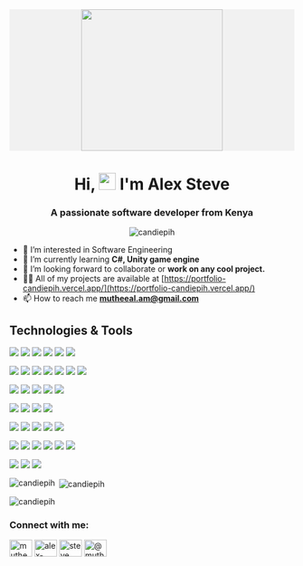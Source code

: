 <div align="center" style="background-color:rgba(0, 0, 0, 0.0470588);"><img src="https://media.giphy.com/media/5eLDrEaRGHegx2FeF2/giphy.gif" width="250px"></div>
<h1 align="center">Hi, <img src="https://raw.githubusercontent.com/MartinHeinz/MartinHeinz/master/wave.gif" width="30px"> I'm Alex Steve</h1>
<h3 align="center">A passionate software developer from Kenya</h3>

<p align="center"> <img src="https://komarev.com/ghpvc/?username=candiepih&label=Profile%20views&color=0e75b6&style=flat" alt="candiepih" /> </p>

- 👀 I’m interested in Software Engineering
- 🌱 I’m currently learning **C#, Unity game engine**
- 👯 I’m looking forward to collaborate or **work on any cool project.**
- 👨‍💻 All of my projects are available at [https://portfolio-candiepih.vercel.app/](https://portfolio-candiepih.vercel.app/)
- 📫 How to reach me **mutheeal.am@gmail.com**

## Technologies & Tools

![](https://img.shields.io/badge/Code-C-informational?style=flat&logo=c&logoColor=white&color=2bbc8a)
![](https://img.shields.io/badge/Code-CSharp-informational?style=flat&logo=csharp&logoColor=white&color=2bbc8a)
![](https://img.shields.io/badge/Code-Javascript-informational?style=flat&logo=javascript&logoColor=white&color=2bbc8a)
![](https://img.shields.io/badge/Code-Typescript-informational?style=flat&logo=typescript&logoColor=white&color=2bbc8a)
![](https://img.shields.io/badge/Code-PhP-informational?style=flat&logo=php&logoColor=white&color=2bbc8a)
![](https://img.shields.io/badge/Code-Python-informational?style=flat&logo=python&logoColor=white&color=2bbc8a)

![](https://img.shields.io/badge/Code-React-informational?style=flat&logo=react&logoColor=white&color=2bbc8a)
![](https://img.shields.io/badge/Code-CSS3-informational?style=flat&logo=css3&logoColor=white&color=2bbc8a)
![](https://img.shields.io/badge/Code-HTML5-informational?style=flat&logo=html5&logoColor=white&color=2bbc8a)
![](https://img.shields.io/badge/Code-Sass-informational?style=flat&logo=sass&logoColor=white&color=2bbc8a)
![](https://img.shields.io/badge/Code-Redux-informational?style=flat&logo=redux&logoColor=white&color=2bbc8a)
![](https://img.shields.io/badge/Tool-Webpack-informational?style=flat&logo=webpack&logoColor=white&color=2bbc8a)
![](https://img.shields.io/badge/Tool-Babel-informational?style=flat&logo=babel&logoColor=white&color=2bbc8a)

![](https://img.shields.io/badge/Code-NodeJs-informational?style=flat&logo=nodedotjs&logoColor=white&color=2bbc8a)
![](https://img.shields.io/badge/Code-Express-informational?style=flat&logo=express&logoColor=white&color=2bbc8a)
![](https://img.shields.io/badge/Cloud-Nginx-informational?style=flat&logo=nginx&logoColor=white&color=2bbc8a)
![](https://img.shields.io/badge/Cloud-Apache-informational?style=flat&logo=apache&logoColor=white&color=2bbc8a)
![](https://img.shields.io/badge/Framework-NextJs-informational?style=flat&logo=nextdotjs&logoColor=white&color=2bbc8a)

![](https://img.shields.io/badge/DB-MySQL-informational?style=flat&logo=mysql&logoColor=white&color=2bbc8a)
![](https://img.shields.io/badge/DB-MongoDb-informational?style=flat&logo=mongodb&logoColor=white&color=2bbc8a)
![](https://img.shields.io/badge/DB-Redis-informational?style=flat&logo=redis&logoColor=white&color=2bbc8a)
![](https://img.shields.io/badge/DB-Sqlite-informational?style=flat&logo=sqlite&logoColor=white&color=2bbc8a)

![](https://img.shields.io/badge/Devops-Bash-informational?style=flat&logo=gnubash&logoColor=white&color=2bbc8a)
![](https://img.shields.io/badge/Devops-Vagrant-informational?style=flat&logo=vagrant&logoColor=white&color=2bbc8a)
![](https://img.shields.io/badge/Baas-Heroku-informational?style=flat&logo=heroku&logoColor=white&color=2bbc8a)
![](https://img.shields.io/badge/Framework-Flask-informational?style=flat&logo=flask&logoColor=white&color=2bbc8a)
![](https://img.shields.io/badge/Framework-Django-informational?style=flat&logo=django&logoColor=white&color=2bbc8a)

![](https://img.shields.io/badge/Testing-Jest-informational?style=flat&logo=jest&logoColor=white&color=2bbc8a)
![](https://img.shields.io/badge/Testing-Mocha-informational?style=flat&logo=mocha&logoColor=white&color=2bbc8a)
![](https://img.shields.io/badge/Testing-Chai-informational?style=flat&logo=chai&logoColor=white&color=2bbc8a)
![](https://img.shields.io/badge/Design-PhotoShop-informational?style=flat&logo=adobephotoshop&logoColor=white&color=2bbc8a)
![](https://img.shields.io/badge/Modelling-Blender-informational?style=flat&logo=blender&logoColor=white&color=2bbc8a)
![](https://img.shields.io/badge/API-Postman-informational?style=flat&logo=postman&logoColor=white&color=2bbc8a)

![](https://img.shields.io/badge/GameEngine-Unity-informational?style=flat&logo=unity&logoColor=white&color=2bbc8a)
![](https://img.shields.io/badge/OS-Linux-informational?style=flat&logo=linux&logoColor=white&color=2bbc8a)
![](https://img.shields.io/badge/VCS-Git-informational?style=flat&logo=git&logoColor=white&color=2bbc8a)

<p><img align="left" src="https://github-readme-stats.vercel.app/api?username=candiepih&show_icons=true&theme=outrun&hide_border=true" alt="candiepih" /></p>

<p>&nbsp;<img align="center" src="https://github-readme-stats.vercel.app/api/top-langs/?username=candiepih&layout=compact&hide_border=true&theme=outrun&langs_count=8" alt="candiepih" /></p>

<p><img align="center" src="https://github-readme-streak-stats.herokuapp.com/?user=candiepih&theme=outrun" alt="candiepih" /></p>

<h3 align="left">Connect with me:</h3>
<p align="left">
<a href="https://twitter.com/mutheealam" target="blank"><img align="center" src="https://raw.githubusercontent.com/rahuldkjain/github-profile-readme-generator/master/src/images/icons/Social/twitter.svg" alt="mutheealam" height="30" width="40" /></a>
<a href="https://linkedin.com/in/alex-steve-906242116" target="blank"><img align="center" src="https://raw.githubusercontent.com/rahuldkjain/github-profile-readme-generator/master/src/images/icons/Social/linked-in-alt.svg" alt="alex-steve-906242116" height="30" width="40" /></a>
<a href="https://fb.com/steve kadih p" target="blank"><img align="center" src="https://raw.githubusercontent.com/rahuldkjain/github-profile-readme-generator/master/src/images/icons/Social/facebook.svg" alt="steve kadih p" height="30" width="40" /></a>
<a href="https://medium.com/@mutheeal.am" target="blank"><img align="center" src="https://raw.githubusercontent.com/rahuldkjain/github-profile-readme-generator/master/src/images/icons/Social/medium.svg" alt="@mutheeal.am" height="30" width="40" /></a>
</p>

<!---
candiepih/candiepih is a ✨ special ✨ repository because its `README.md` (this file) appears on your GitHub profile.
You can click the Preview link to take a look at your changes.
--->

